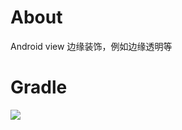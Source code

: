 # About
Android view 边缘装饰，例如边缘透明等

# Gradle
[![](https://jitpack.io/v/zj565061763/edge-decoration.svg)](https://jitpack.io/#zj565061763/edge-decoration)
